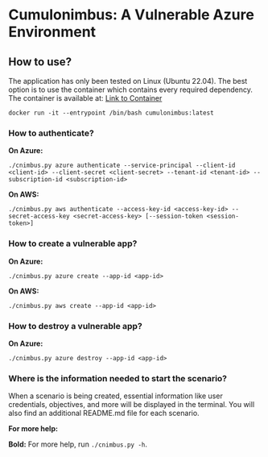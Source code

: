 # Cumulonimbus: A Vulnerable Azure Environment

## How to use?

The application has only been tested on Linux (Ubuntu 22.04). The best option is to use the container which contains every required dependency. The container is available at: [Link to Container](TODO)

```shell
docker run -it --entrypoint /bin/bash cumulonimbus:latest
```


### How to authenticate?

**On Azure:**

```shell
./cnimbus.py azure authenticate --service-principal --client-id <client-id> --client-secret <client-secret> --tenant-id <tenant-id> --subscription-id <subscription-id>
```

**On AWS:**

```shell
./cnimbus.py aws authenticate --access-key-id <access-key-id> --secret-access-key <secret-access-key> [--session-token <session-token>]
```

### How to create a vulnerable app?

**On Azure:**

```shell
./cnimbus.py azure create --app-id <app-id>
```

**On AWS:**

```shell
./cnimbus.py aws create --app-id <app-id>
```

### How to destroy a vulnerable app?

**On Azure:**

```shell
./cnimbus.py azure destroy --app-id <app-id>
```
### Where is the information needed to start the scenario?
When a scenario is being created, essential information like user credentials, objectives, and more will be displayed in the terminal.
You will also find an additional README.md file for each scenario.

**For more help:**

**Bold:** For more help, run `./cnimbus.py -h`.
